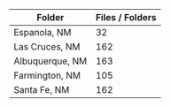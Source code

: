 | Folder          |   Files / Folders |
|-----------------|-------------------|
| Espanola, NM    |                32 |
| Las Cruces, NM  |               162 |
| Albuquerque, NM |               163 |
| Farmington, NM  |               105 |
| Santa Fe, NM    |               162 |